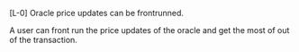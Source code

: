 [L-0] Oracle price updates can be frontrunned.

A user can front run the price updates of the oracle and get the most of out of the transaction. 